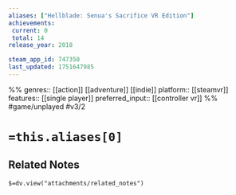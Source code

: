 ```yaml
---
aliases: ["Hellblade: Senua's Sacrifice VR Edition"]
achievements:
 current: 0
 total: 14
release_year: 2018

steam_app_id: 747350
last_updated: 1751647985
---
```

%%
genres:: [[action]] [[adventure]] [[indie]]
platform:: [[steamvr]]
features:: [[single player]]
preferred_input:: [[controller vr]]
%%
#game/unplayed
#v3/2

# `=this.aliases[0]`
## Related Notes
`$=dv.view("attachments/related_notes")`